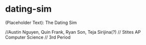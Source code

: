 # dating-sim
(Placeholder Text): The Dating Sim

//Austin Nguyen, Quin Frank, Ryan Son, Teja Sirijina(?)
// Stites AP Computer Science
// 3rd Period

